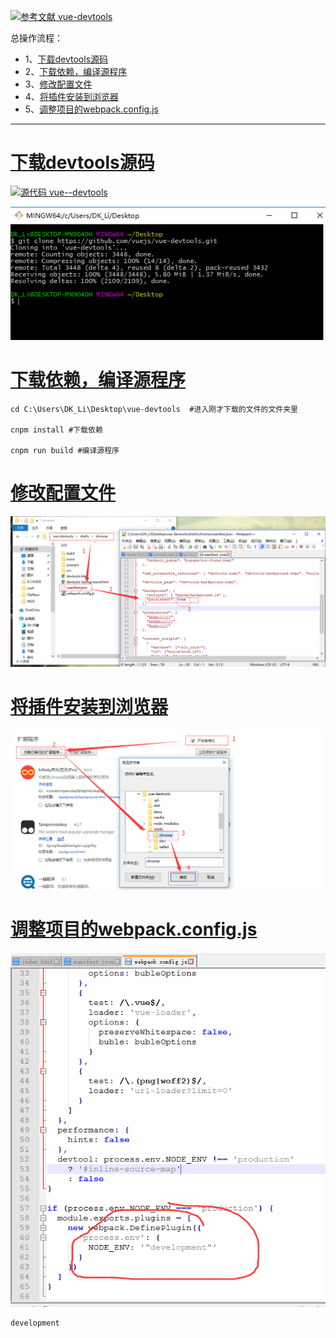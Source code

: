 [![](https://img.shields.io/badge/参考文献-vue--devtools-yellow.svg "参考文献 vue-devtools")](https://github.com/vuejs/vue-devtools#vue-devtools)

总操作流程：
- 1、[下载devtools源码](#vue.js-01)
- 2、[下载依赖，编译源程序](#vue.js-02)
- 3、[修改配置文件](#vue.js-03)
- 4、[将插件安装到浏览器](#vue.js-04)
- 5、[调整项目的webpack.config.js](#vue.js-05)

----------
# <a name="vue.js-01" href="#" >下载devtools源码</a>
[![](https://img.shields.io/badge/官方-vue--devtools-blue.svg "源代码 vue--devtools")](https://github.com/vuejs/vue-devtools#vue-devtools)

![](image/1.png)

# <a name="vue.js-02" href="#" >下载依赖，编译源程序</a>
```
cd C:\Users\DK_Li\Desktop\vue-devtools  #进入刚才下载的文件的文件夹里

cnpm install #下载依赖

cnpm run build #编译源程序
```
# <a name="vue.js-03" href="#" >修改配置文件</a>
![](image/2.png)

# <a name="vue.js-04" href="#" >将插件安装到浏览器</a>
![](image/3.png)

# <a name="vue.js-05" href="#" >调整项目的webpack.config.js</a>
![](image/4.png)

```
development
```